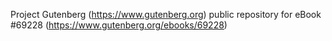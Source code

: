 Project Gutenberg (https://www.gutenberg.org) public repository for
eBook #69228 (https://www.gutenberg.org/ebooks/69228)
